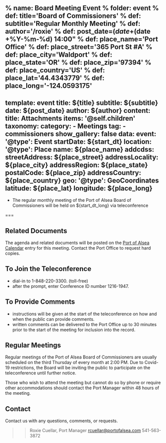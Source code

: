 % name: Board Meeting Event
% folder: event
% def: title='Board of Commissioners'
% def: subtitle='Regular Monthly Meeting'
% def: author='/roxie'
% def: post_date=$(date +%m/%d/%Y)
% def: start_dt="$(date +%Y-%m-%d) 14:00"
% def: place_name='Port Office'
% def: place_street='365 Port St #A'
% def: place_city='Waldport'
% def: place_state='OR'
% def: place_zip='97394'
% def: place_country='US'
% def: place_lat='44.4343779'
% def: place_long='-124.0593175'
---
template: event
title: ${title}
subtitle: ${subtitle}
date: ${post_date}
author: ${author}
content:
    title: Attachments
    items: '@self.children'
taxonomy:
    category: 
        - Meetings
    tag: 
        - commissioners
show_gallery: false
data:
    event:
        '@type': Event
        startDate: ${start_dt}
        location:
            '@type': Place
            name: ${place_name}
            addcdss:
                streetAddress: ${place_street}
                addressLocality: ${place_city}
                addressRegion: ${place_state}
                postalCode: ${place_zip}
                addressCountry: ${place_country}
            geo:
                '@type': GeoCoordinates
                latitude: ${place_lat}
                longitude:  ${place_long} 
---

- The regular monthly meeting of the Port of Alsea Board of Commissioners will be held on ${start_dt_long} via teleconference

===



## Related Documents
The agenda and related documents will be posted on the [Port of Alsea Calendar](http://www.portofalsea.com/calendar) entry for this meeting. Contact the Port Office to request hard copies.

## To Join the Teleconference
- dial-in to 1-848-220-3300. (toll-free)
- after the prompt, enter Conference ID number 1216-1947.

## To Provide Comments
- instructions will be given at the start of the teleconference on how and when the public can provide comments.
- written comments can be delivered to the Port Office up to 30 minutes prior to the start of the meeting for inclusion into the record.

## Regular Meetings
Regular meetings of the Port of Alsea Board of Commissioners are usually scheduled on the third Thursday of every month at 2:00 PM. Due to Covid-19 restrictions, the Board will be inviting the public to participate on the teleconference until further notice.

Those who wish to attend the meeting but cannot do so by phone or require other accommodations should contact the Port Manager within 48 hours of the meeting. 

## Contact
Contact us with any questions, comments, or requests. 

>> Roxie Cuellar, Port Manager
    rcuellar@portofalsea.com
    541-563-3872 

